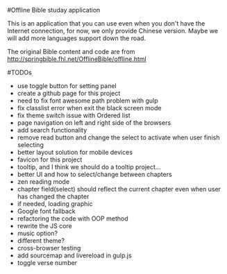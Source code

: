 #Offline Bible studay application

This is an application that you can use even when you don't have the Internet connection, for now, we only provide Chinese version. Maybe we will add more languages support down the road.

The original Bible content and code are from http://springbible.fhl.net/OfflineBible/offline.html

#TODOs
- use toggle button for setting panel
- create a github page for this project
- need to fix font awesome path problem with gulp
- fix classlist error when exit the black screen mode
- fix theme switch issue with Ordered list
- page navigation on left and right side of the browsers
- add search functionality
- remove read button and change the select to activate when user finish selecting
- better layout solution for mobile devices
- favicon for this project
- tooltip, and I think we should do a tooltip project...
- better UI and how to select/change between chapters
- zen reading mode
- chapter field(select) should reflect the current chapter even when user has changed the chapter
- if needed, loading graphic
- Google font fallback
- refactoring the code with OOP method
- rewrite the JS core
- music option?
- different theme?
- cross-browser testing
- add sourcemap and livereload in gulp.js
- toggle verse number
